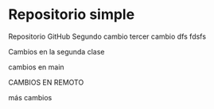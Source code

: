 # Repositorio simple
Repositorio GitHub 
Segundo cambio
tercer cambio
dfs fdsfs


Cambios en la segunda clase

cambios en main


CAMBIOS EN REMOTO

más cambios
